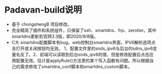 # Padavan-build说明  
- 基于 chongshengB 项目修改。  
- 完全精简了插件和系统组件，只保留了ssh、smartdns、frp、zerotier。其中smartdns更新到官网3.3版，即2020/9/8版。  
- C大 smartdns配置脚本有bug，web控制台smartdns界面，IPV6解析选项点击打开或关闭按钮均无效。
1、配置文件里的snds_ipv6与后台的sdns_ipv6变量名反了。2、前端可以读取到后台snds_ipv6的值，但是修改配置后点击应用配置无效。估计是applyRule()方法里的某个写入函数有问题。所以根据自己的需求修改了smartdns_conf脚本和smartdns_custom脚本。
